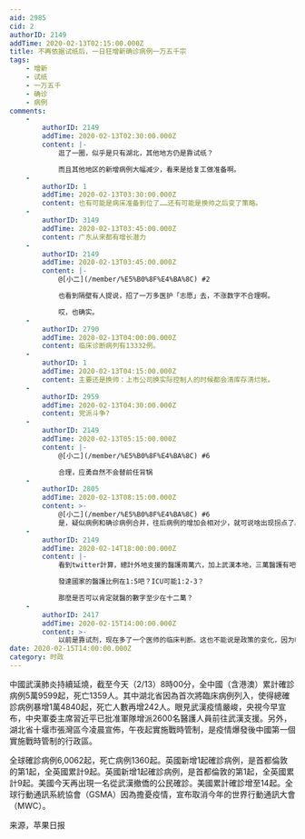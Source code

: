 ```yaml
---
aid: 2985
cid: 2
authorID: 2149
addTime: 2020-02-13T02:15:00.000Z
title: 不再依据试纸后，一日狂增新确诊病例一万五千宗
tags:
    - 增新
    - 试纸
    - 一万五千
    - 确诊
    - 病例
comments:
    -
        authorID: 2149
        addTime: 2020-02-13T02:30:00.000Z
        content: |-
            逛了一圈，似乎是只有湖北，其他地方仍是靠试纸？

            而且其他地区的新增病例大幅减少，看来是给复工做准备啊。
    -
        authorID: 1
        addTime: 2020-02-13T03:30:00.000Z
        content: 也有可能是病床准备到位了……还有可能是换帅之后变了策略。
    -
        authorID: 3149
        addTime: 2020-02-13T03:45:00.000Z
        content: 广东从来都有增长潜力
    -
        authorID: 2149
        addTime: 2020-02-13T03:45:00.000Z
        content: |-
            @[小二](/member/%E5%B0%8F%E4%BA%8C) #2

            也看到隔壁有人提说，招了一万多医护「志愿」去，不涨数字不合理啊。

            哎，也确实。
    -
        authorID: 2790
        addTime: 2020-02-13T04:00:00.000Z
        content: 临床诊断病列有13332例。
    -
        authorID: 1
        addTime: 2020-02-13T04:15:00.000Z
        content: 主要还是换帅：上市公司换实际控制人的时候都会清库存清烂帐。
    -
        authorID: 2959
        addTime: 2020-02-13T04:30:00.000Z
        content: 党派斗争?
    -
        authorID: 2149
        addTime: 2020-02-13T05:15:00.000Z
        content: |-
            @[小二](/member/%E5%B0%8F%E4%BA%8C) #6

            合理，应勇自然不会替前任背锅
    -
        authorID: 2805
        addTime: 2020-02-13T08:15:00.000Z
        content: >-
            @[小二](/member/%E5%B0%8F%E4%BA%8C) #6
            是，疑似病例和确诊病例合并，往后病例的增加会相对少，就可说啥出现拐点了。新官有政绩了。
    -
        authorID: 2149
        addTime: 2020-02-14T18:00:00.000Z
        content: |-
            看到twitter計算，總計外地支援的醫護兩萬六，加上武漢本地，三萬醫護有吧？

            發達國家的醫護比例在1:5吧？ICU可能1:2-3？

            那麼是否可以肯定就醫的數字至少在十二萬？
    -
        authorID: 2417
        addTime: 2020-02-15T14:00:00.000Z
        content: >-
            以前是靠试剂，现在多了一个医师的临床判断。这也不能说是政策的变化，因为临床判断就是我们平时看病的那套流程（验血，照相之类的），这个需要医师经验的积累，最早的时候就算用现在的政策，医生也没能力做临床判断。
date: 2020-02-15T14:00:00.000Z
category: 时政
---
```


中國武漢肺炎持續延燒，截至今天（2/13）8時00分，全中國（含港澳）累計確診病例5萬9599起，死亡1359人。其中湖北省因為首次將臨床病例列入，使得總確診病例暴增1萬4840起，死亡人數再增242人。眼見武漢疫情嚴峻，央視今早宣布，中央軍委主席習近平已批准軍隊增派2600名醫護人員前往武漢支援。另外，湖北省十堰市張灣區今凌晨宣佈，午夜起實施戰時管制，是疫情爆發後中國第一個實施戰時管制的行政區。

全球確診病例6,0062起，死亡病例1360起。英國新增1起確診病例，是首都倫敦的第1起，全英國累計9起。英國新增1起確診病例，是首都倫敦的第1起，全英國累計9起。美國今天再出現一名從武漢撤僑的公民確診。美國累計確診增至14起。全球行動通訊系統協會（GSMA）因為擔憂疫情，宣布取消今年的世界行動通訊大會（MWC）。

来源，苹果日报
